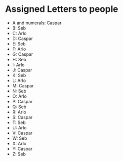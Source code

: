 # Assigned Letters to people

* A and numerals: Caspar
* B: Seb
* C: Arlo
* D: Caspar
* E: Seb
* F: Arlo
* G: Caspar
* H: Seb
* I: Arlo
* J: Caspar
* K: Seb
* L: Arlo
* M: Caspar
* N: Seb
* O: Arlo
* P: Caspar
* Q: Seb
* R: Arlo
* S: Caspar
* T: Seb
* U: Arlo
* V: Caspar
* W: Seb
* X: Arlo
* Y: Caspar
* Z: Seb
